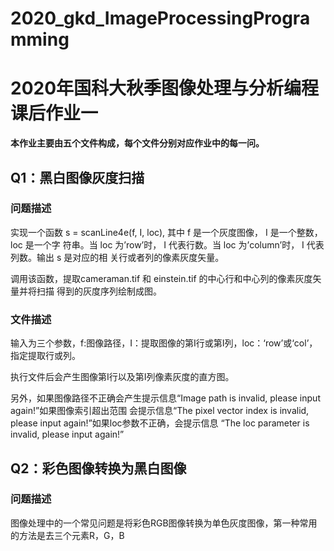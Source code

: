 # 2020_gkd_ImageProcessingProgramming

# 2020年国科大秋季图像处理与分析编程课后作业一


**本作业主要由五个文件构成，每个文件分别对应作业中的每一问。**

## Q1：黑白图像灰度扫描
### 问题描述
实现一个函数 s = scanLine4e(f, I, loc), 其中 f 是一个灰度图像， I 是一个整数， loc 是一个字
符串。当 loc 为’row’时， I 代表行数。当 loc 为’column’时， I 代表列数。输出 s 是对应的相
关行或者列的像素灰度矢量。

调用该函数，提取cameraman.tif 和 einstein.tif 的中心行和中心列的像素灰度矢量并将扫描
得到的灰度序列绘制成图。

### 文件描述
输入为三个参数，f:图像路径，I：提取图像的第I行或第I列，loc：‘row’或‘col’，指定提取行或列。

执行文件后会产生图像第I行以及第I列像素灰度的直方图。

另外，如果图像路径不正确会产生提示信息“Image path is invalid, please input again!”如果图像索引超出范围
会提示信息“The pixel vector index is invalid, please input again!”如果loc参数不正确，会提示信息
“The loc parameter is invalid, please input again!”

## Q2：彩色图像转换为黑白图像
### 问题描述
图像处理中的一个常见问题是将彩色RGB图像转换为单色灰度图像，第一种常用的方法是去三个元素R，G，B
